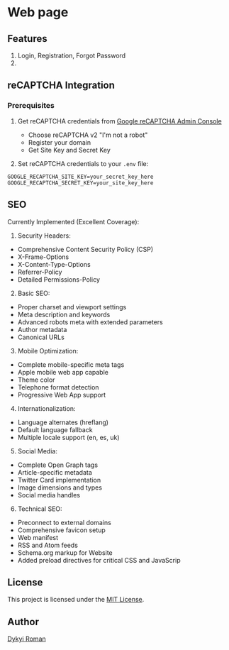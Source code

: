 # Web page

## Features
1. Login, Registration, Forgot Password
2. 

## reCAPTCHA Integration

### Prerequisites
1. Get reCAPTCHA credentials from [Google reCAPTCHA Admin Console](https://www.google.com/recaptcha/admin)
   - Choose reCAPTCHA v2 "I'm not a robot"
   - Register your domain
   - Get Site Key and Secret Key

2. Set reCAPTCHA credentials to your `.env` file:
```env
GOOGLE_RECAPTCHA_SITE_KEY=your_secret_key_here
GOOGLE_RECAPTCHA_SECRET_KEY=your_site_key_here
```

## SEO

Currently Implemented (Excellent Coverage):
1. Security Headers:
* Comprehensive Content Security Policy (CSP)
* X-Frame-Options
* X-Content-Type-Options
* Referrer-Policy
* Detailed Permissions-Policy
2. Basic SEO:
* Proper charset and viewport settings
* Meta description and keywords
* Advanced robots meta with extended parameters
* Author metadata
* Canonical URLs
3. Mobile Optimization:
* Complete mobile-specific meta tags
* Apple mobile web app capable
* Theme color
* Telephone format detection
* Progressive Web App support
4. Internationalization:
* Language alternates (hreflang)
* Default language fallback
* Multiple locale support (en, es, uk)
5. Social Media:
* Complete Open Graph tags
* Article-specific metadata
* Twitter Card implementation
* Image dimensions and types
* Social media handles
6. Technical SEO:
* Preconnect to external domains
* Comprehensive favicon setup
* Web manifest
* RSS and Atom feeds
* Schema.org markup for Website
* Added preload directives for critical CSS and JavaScrip

## License

This project is licensed under the [MIT License](LICENSE).

## Author
[Dykyi Roman](https://dykyi-roman.github.io/)